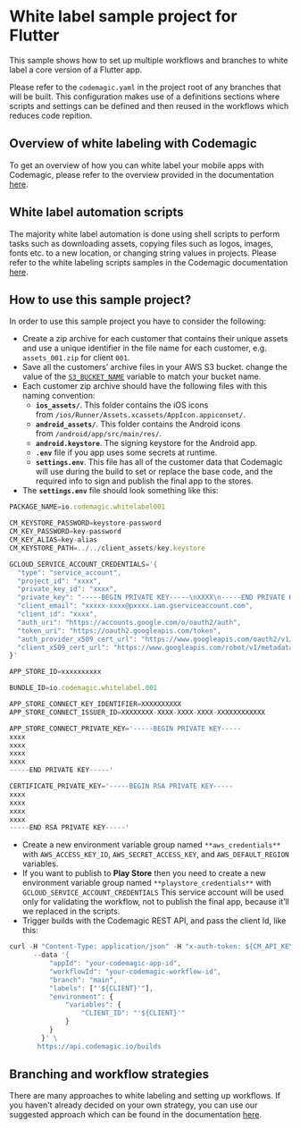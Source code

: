 # White label sample project for Flutter

This sample shows how to set up multiple workflows and branches to white label a core version of a Flutter app. 

Please refer to the `codemagic.yaml` in the project root of any branches that will be built. This configuration makes use of a definitions sections where scripts and settings can be defined and then reused in the workflows which reduces code repition.

## Overview of white labeling with Codemagic

To get an overview of how you can white label your mobile apps with Codemagic, please refer to the overview provided in the documentation [here](https://docs.codemagic.io/knowledge-white-label/white-label-apps-overview/).

## White label automation scripts

The majority white label automation is done using shell scripts to perform tasks such as downloading assets, copying files such as logos, images, fonts etc. to a new location, or changing string values in projects. Please refer to the white labeling scripts samples in the Codemagic documentation [here](https://docs.codemagic.io/knowledge-white-label/white-label-scripts/).

## How to use this sample project?
In order to use this sample project you have to consider the following:

- Create a zip archive for each customer that contains their unique assets and use a unique identifier in the file name for each customer, e.g. `assets_001.zip` for client `001`.
- Save all the customers’ archive files in your AWS S3 bucket. 
change the value of the [`S3_BUCKET_NAME`](https://github.com/codemagic-ci-cd/white-label-demo-project/blob/5b7646cb39859adf939da21a826b55c68b28d14a/codemagic.yaml#L10) variable to match your bucket name.
- Each customer zip archive should have the following files with this naming convention:
    - **`ios_assets/`**. This folder contains the iOS icons from `/ios/Runner/Assets.xcassets/AppIcon.appiconset/`.
    - **`android_assets/`**. This folder contains the Android icons from `/android/app/src/main/res/`.
    - **`android.keystore`**. The signing keystore for the Android app.
    - **`.env`** file if you app uses some secrets at runtime.
    - **`settings.env`**. This file has all of the customer data that Codemagic will use during the build to set or replace the base code, and the required info to sign and publish the final app to the stores.
- The **`settings.env`** file should look something like this:

```jsx
PACKAGE_NAME=io.codemagic.whitelabel001

CM_KEYSTORE_PASSWORD=keystore-password
CM_KEY_PASSWORD=key-password
CM_KEY_ALIAS=key-alias
CM_KEYSTORE_PATH=../../client_assets/key.keystore

GCLOUD_SERVICE_ACCOUNT_CREDENTIALS='{
  "type": "service_account",
  "project_id": "xxxx",
  "private_key_id": "xxxx",
  "private_key": "-----BEGIN PRIVATE KEY-----\nXXXX\n-----END PRIVATE KEY-----\n",
  "client_email": "xxxxx-xxxx@pxxxx.iam.gserviceaccount.com",
  "client_id": "xxxx",
  "auth_uri": "https://accounts.google.com/o/oauth2/auth",
  "token_uri": "https://oauth2.googleapis.com/token",
  "auth_provider_x509_cert_url": "https://www.googleapis.com/oauth2/v1/certs",
  "client_x509_cert_url": "https://www.googleapis.com/robot/v1/metadata/x509/xxxx-xxxx%40pc-api-xxxx-xxxx.iam.gserviceaccount.com"
}'

APP_STORE_ID=xxxxxxxxxx

BUNDLE_ID=io.codemagic.whitelabel.001

APP_STORE_CONNECT_KEY_IDENTIFIER=XXXXXXXXXX
APP_STORE_CONNECT_ISSUER_ID=XXXXXXXX-XXXX-XXXX-XXXX-XXXXXXXXXXXX

APP_STORE_CONNECT_PRIVATE_KEY='-----BEGIN PRIVATE KEY-----
xxxx
xxxx
xxxx
xxxx
-----END PRIVATE KEY-----'

CERTIFICATE_PRIVATE_KEY='-----BEGIN RSA PRIVATE KEY-----
xxxx
xxxx
xxxx
xxxx
-----END RSA PRIVATE KEY-----'
```

- Create a new environment variable group named `**aws_credentials**` with `AWS_ACCESS_KEY_ID`, `AWS_SECRET_ACCESS_KEY`, and `AWS_DEFAULT_REGION` variables.
- If you want to publish to **Play Store** then you need to create a new environment variable group named `**playstore_credentials**` with `GCLOUD_SERVICE_ACCOUNT_CREDENTIALS` This service account will be used only for validating the workflow, not to publish the final app, because it’ll we replaced in the scripts.
- Trigger builds with the Codemagic REST API, and pass the client Id, like this:

```jsx
curl -H "Content-Type: application/json" -H "x-auth-token: ${CM_API_KEY}" \
      --data '{
          "appId": "your-codemagic-app-id", 
          "workflowId": "your-codemagic-workflow-id",
          "branch": "main",
          "labels": ["'${CLIENT}'"],
          "environment": { 
              "variables": { 
                  "CLIENT_ID": "'${CLIENT}'"
              }
          }
        }' \
       https://api.codemagic.io/builds
```

## Branching and workflow strategies

There are many approaches to white labeling and setting up workflows. If you haven't already decided on your own strategy, you can use our suggested approach which can be found in the documentation [here](https://docs.codemagic.io/knowledge-white-label/white-label-branching-strategies/).

